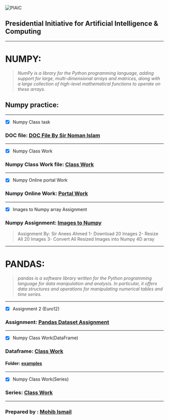 ![PIAIC](https://user-images.githubusercontent.com/50514728/62831585-7267ac00-bc3b-11e9-9025-a54210c7cfea.png)
## Presidential Initiative for Artificial Intelligence & Computing
---
# NUMPY:
> *NumPy is a library for the Python programming language, adding support for large, multi-dimensional arrays and matrices, along with a large collection of high-level mathematical functions to operate on these arrays.*

## Numpy practice:
---
- [x] Numpy Class task
### DOC file: [DOC File By Sir Noman Islam](https://docs.google.com/a/nu.edu.pk/viewer?a=v&pid=sites&srcid=bnUuZWR1LnBrfG5vbWFuLWlzbGFtfGd4OjVhZjAzNWJhZWZiMGRjZTQ&fbclid=IwAR0VXOg05q9VmXaDOmQguAKPhh5LRYjEXB7EEA8C3-HwIjOQzg8EQ6tNDrY)
---
- [x] Numpy Class Work
### Numpy Class Work file: [Class Work](https://github.com/imohib168/PIAIC-Quarter2/blob/master/Numpy/Onsite%20Class(NumPy).ipynb)
---
- [x] Numpy Online portal Work 
### Numpy Online Work: [Portal Work](https://github.com/imohib168/PIAIC-Quarter-2/blob/master/Numpy/Online%20portal%20Work.ipynb)
---
- [x] Images to Numpy array Assignment
### Numpy Assignment: [Images to Numpy](https://github.com/imohib168/PIAIC-Quarter-2/blob/master/Numpy/Images%20to%20Numpy.ipynb)
> Assignment By: Sir Anees Ahmed
1- Download 20 Images
2- Resize All 20 Images
3- Convert All Resized Images into Numpy 4D array
---
# PANDAS:
> *pandas is a software library written for the Python programming language for data manipulation and analysis. In particular, it offers data structures and operations for manipulating numerical tables and time series.*
---
- [x] Assignment 2 (Euro12)
### Assignment: [Pandas Dataset Assignment](https://github.com/imohib168/PIAIC-Quarter-2/tree/master/pandas/Assignment%202)
---
- [x] Numpy Class Work(DataFrame)
### Dataframe: [Class Work](https://github.com/imohib168/PIAIC-Quarter-2/blob/master/pandas/Pandas%20Onsite%20Class%20(DataFrame).ipynb)
#### Folder: [examples](https://github.com/imohib168/PIAIC-Quarter-2/tree/master/pandas/examples)
---
- [x] Numpy Class Work(Series)
### Series: [Class Work](https://github.com/imohib168/PIAIC-Quarter-2/blob/master/pandas/Pandas%20Onsite%20Class%20(Series).ipynb)
---
### Prepared by : [Mohib Ismail](https://github.com/imohib168)
